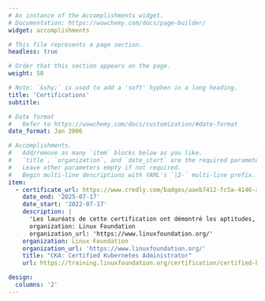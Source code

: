```yaml
---
# An instance of the Accomplishments widget.
# Documentation: https://wowchemy.com/docs/page-builder/
widget: accomplishments

# This file represents a page section.
headless: true

# Order that this section appears on the page.
weight: 50

# Note: `&shy;` is used to add a 'soft' hyphen in a long heading.
title: 'Certifications'
subtitle:

# Date format
#   Refer to https://wowchemy.com/docs/customization/#date-format
date_format: Jan 2006

# Accomplishments.
#   Add/remove as many `item` blocks below as you like.
#   `title`, `organization`, and `date_start` are the required parameters.
#   Leave other parameters empty if not required.
#   Begin multi-line descriptions with YAML's `|2-` multi-line prefix.
item:
  - certificate_url: https://www.credly.com/badges/aaeb7412-fc5a-4146-a4b2-928721b5a3c9/public_url
    date_end: '2025-07-17'
    date_start: '2022-07-17'
    description: |
      'Les lauréats de cette certification ont démontré les aptitudes, les connaissances et les compétences nécessaires pour assumer les responsabilités d'un administrateur Kubernetes. Les lauréats ont démontré leur maîtrise de la gestion du cycle de vie des applications, de l'installation, de la configuration et de la validation, des concepts de base, de la mise en réseau, de la planification, de la sécurité, de la maintenance des clusters, de la journalisation/surveillance, du stockage et du dépannage'
      organization: Linux Foundation
      organization_url: 'https://www.linuxfoundation.org/'
    organization: Linux Foundation
    organization_url: 'https://www.linuxfoundation.org/'
    title: "CKA: Certified Kubernetes Administrator"
    url: https://training.linuxfoundation.org/certification/certified-kubernetes-administrator-cka/#domains

design:
  columns: '2'
---
```

